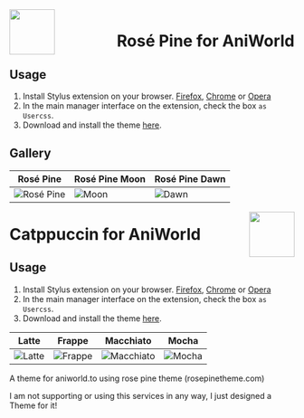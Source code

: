 
<img src="https://github.com/rose-pine/rose-pine-theme/raw/main/assets/icon.png" width="80" align="left"/>
<h1 align="right">Rosé Pine for AniWorld</h1>

<h2>Usage</h2>

1. Install Stylus extension on your browser. [Firefox](https://addons.mozilla.org/en-US/firefox/addon/styl-us), [Chrome](https://chrome.google.com/webstore/detail/stylus/clngdbkpkpeebahjckkjfobafhncgmne) or [Opera](https://addons.opera.com/en-gb/extensions/details/stylus/)
2. In the main manager interface on the extension, check the box `as Usercss`.
3. Download and install the theme [here](https://github.com/DrWuzi/aniworld-theme/raw/main/RosePineAniworld.user.css).

## Gallery

| Rosé Pine | Rosé Pine Moon | Rosé Pine Dawn |
|---|---|---|
|![Rosé Pine](assets/rosepine/rosepine.png)|![Moon](assets/rosepine/moon.png)|![Dawn](assets/rosepine/dawn.png)|

<img src="https://raw.githubusercontent.com/catppuccin/catppuccin/main/assets/logos/exports/1544x1544_circle.png" width="80" align="right"/>
<h1 align="left">Catppuccin for AniWorld</h1>

<h2>Usage</h2>

1. Install Stylus extension on your browser. [Firefox](https://addons.mozilla.org/en-US/firefox/addon/styl-us), [Chrome](https://chrome.google.com/webstore/detail/stylus/clngdbkpkpeebahjckkjfobafhncgmne) or [Opera](https://addons.opera.com/en-gb/extensions/details/stylus/)
2. In the main manager interface on the extension, check the box `as Usercss`.
3. Download and install the theme [here](https://github.com/DrWuzi/aniworld-theme/raw/main/CatppuccinAniworld.user.css).

| Latte | Frappe | Macchiato | Mocha |
|---|---|---|---|
|![Latte](assets/catppuccin/latte.png)|![Frappe](assets/catppuccin/frappe.png)|![Macchiato](assets/catppuccin/macchiato.png)|![Mocha](assets/catppuccin/mocha.png)|

A theme for aniworld.to using rose pine theme (rosepinetheme.com)


I am not supporting or using this services in any way, I just designed a Theme for it!
